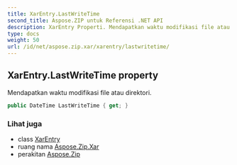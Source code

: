 ```yaml
---
title: XarEntry.LastWriteTime
second_title: Aspose.ZIP untuk Referensi .NET API
description: XarEntry Properti. Mendapatkan waktu modifikasi file atau direktori.
type: docs
weight: 50
url: /id/net/aspose.zip.xar/xarentry/lastwritetime/
---
```

## XarEntry.LastWriteTime property

Mendapatkan waktu modifikasi file atau direktori.

```csharp
public DateTime LastWriteTime { get; }
```

### Lihat juga

* class [XarEntry](../)
* ruang nama [Aspose.Zip.Xar](../../xarentry/)
* perakitan [Aspose.Zip](../../../)


